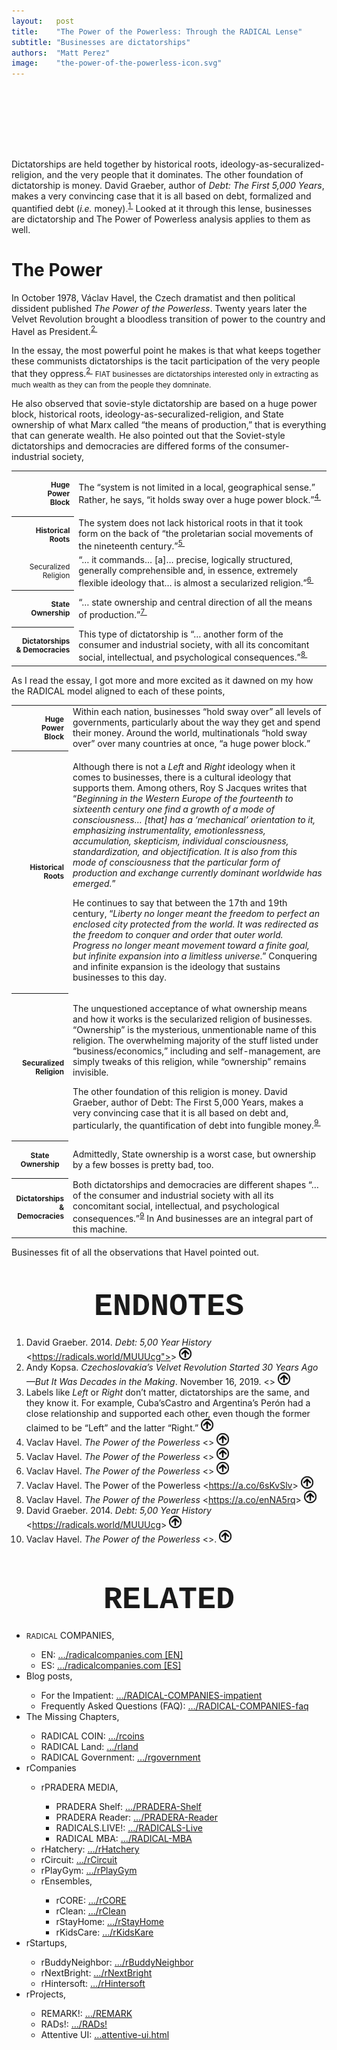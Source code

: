 ```yaml
---
layout:   post
title:    "The Power of the Powerless: Through the RADICAL Lense"
subtitle: "Businesses are dictatorships"
authors:  "Matt Perez"
image:    "the-power-of-the-powerless-icon.svg"
---
```


<div style="display:none;">
 <p>Dictatorships are held together by historical roots, ideology-as-securalized-religion, and the very people that it oppresses. The other foundation of dictatorship is money,based on debt as quantified by money. Looked at it this way, businesses are dictatorship and <em>The Power of Powerless</em> analysis applies to them as well.</p>
</div>

<h1 style="font-size:40px; font-family:Courier New, monospace; ">&nbsp;</h1>
 <p>Dictatorships are held together by historical roots, ideology-as-securalized-religion, and the very people that it dominates. The other foundation of dictatorship is money. David Graeber, author of <em>Debt: The First 5,000 Years</em>, makes a very convincing case that it is all based on debt, formalized and quantified debt (<em>i.e.</em> money).<sup id="bm01"><a href="#en01">1&nbsp;</a></sup> Looked at it through this lense, businesses are dictatorship and The Power of Powerless analysis applies to them as well.</p>

<h1>The Power</h1>
 <p>In October 1978, Václav Havel, the Czech dramatist and then political dissident published <em>The Power of the Powerless</em>. Twenty years later the Velvet Revolution brought a bloodless transition of power to the country and Havel as President.<sup id="en02"><a href="#en02">2&nbsp;</a></sup></p>
 <p>In the essay, the most powerful point he makes is that what keeps together these communists dictatorships is the tacit participation of the very people that they oppress.<sup id="bm03"><a href="#en03">2&nbsp;</a></sup> <span style="font-size:smaller; ">FIAT</a> businesses are dictatorships interested only in extracting as much wealth as they can from the people they domninate.</p>
 <p>He also observed that sovie-style dictatorship are based on a huge power block, historical roots, ideology-as-securalized-religion, and State ownership of what Marx called &ldquo;the means of production,&rdquo; that is everything that can generate wealth. He also pointed out that the Soviet-style dictatorships and democracies are differed forms of the consumer-industrial society,</p>

<table>
  <tr>
   <th><p style="text-align:right; font-size:smaller; ">Huge<br>Power<br>Block</p></th>
   <td>The &ldquo;system is not limited in a local, geographical sense.&rdquo; Rather, he says, &ldquo;it holds sway over a huge power block.&rdquo;<sup id="en04"><a href="#en04">4&nbsp;</a></sup></td>
  </tr>
  <tr>
   <th><p style="text-align:right; font-size:smaller; ">Historical Roots</p></td>
   <td>The system does not lack historical roots in that it took form on the back of &ldquo;the proletarian social movements of the nineteenth century.&rdquo;<sup id="en05"><a href="#en05">5&nbsp;</a></sup></td>
  </tr>
  <tr>
   <td><p style="text-align:right; font-size:smaller; ">Securalized Religion</p></td>
   <td>
    &ldquo;&hellip; it commands&hellip; [a]&hellip; precise, logically structured, generally comprehensible and, in essence, extremely flexible ideology that&hellip; is almost a secularized religion.&rdquo;<sup id="en06"><a href="#en06">6&nbsp;</a></sup>
   </td>
  </tr>
  <tr>
   <th><p style="text-align:right; font-size:smaller; ">State Ownership</p></th>
   <td>&ldquo;&hellip; state ownership and central direction of all the means of production.&rdquo;<sup id="en07"><a href="#en07">7&nbsp;</a></sup></td>
  </tr>
  <tr>
   <th><p style="text-align:right; font-size:smaller; ">Dictatorships<br>& Democracies</p></td>
   <td>This type of dictatorship is &ldquo;&hellip; another form of the consumer and industrial society, with all its concomitant social, intellectual, and psychological consequences.&rdquo;<sup id="en08"><a href="#en08">8&nbsp;</a></sup></td>
  </tr>
  <tr>
   <td colspan="2" style="font-size:5px; "></td>
  </tr>
</table>
<p>As I read the essay, I got more and more excited as it dawned on my how the RADICAL model aligned to each of these points,</p>
<table>
  <tr>
   <th><p style="text-align:right; font-size:smaller; ">Huge<br>Power<br>Block</p></th>
   <td>
    Within each nation, businesses &ldquo;hold sway over&rdquo; all levels of governments, particularly about the way they get and spend their money. Around the world, multinationals &ldquo;hold sway over&rdquo; over many countries at once, &ldquo;a huge power block.&rdquo;
   </td>
  </tr>
  <tr>
   <th><p style="text-align:right; font-size:smaller; ">Historical<br>Roots</p></th>
   <td>
    <p>Although there is not a <em>Left</em> and <em>Right</em> ideology when it comes to businesses, there is a cultural ideology that supports them. Among others, Roy S Jacques writes that &ldquo;<em>Beginning in the Western Europe of the fourteenth to sixteenth century one find a growth of a mode of consciousness&hellip; [that] has a ‘mechanical’ orientation to it, emphasizing instrumentality, emotionlessness, accumulation, skepticism, individual consciousness, standardization, and objectification. It is also from this mode of consciousness that the particular form of production and exchange currently dominant worldwide has emerged.</em>&rdquo;</p>
    <p>He continues to say that between the 17th and 19th century, &ldquo;<em>Liberty no longer meant the freedom to perfect an enclosed city protected from the world. It was redirected as the freedom to conquer and order that outer world. Progress no longer meant movement toward a finite goal, but infinite expansion into a limitless universe</em>.&rdquo; Conquering and infinite expansion is the ideology that sustains businesses to this day.</p>
   </td>
  </tr>
  <tr>
   <th><p style="text-align:right; font-size:smaller; ">Securalized<br>Religion</p></th>
   <td>
    <p>The unquestioned acceptance of what ownership means and how it works is the secularized religion of businesses. &ldquo;Ownership&rdquo; is the mysterious, unmentionable name of this religion. The overwhelming majority of the stuff listed under &ldquo;business/economics,&rdquo; including and self-management, are simply tweaks of this religion, while &ldquo;ownership&rdquo; remains invisible.</p>
    <p>The other foundation of this religion is money. David Graeber, author of Debt: The First 5,000 Years, makes a very convincing case that it is all based on debt and, particularly, the quantification of debt into fungible money.<sup id="en09"><a href="#en09">9&nbsp;</a></sup>
   </td>
  </tr>
  <tr>
   <th><p style="ttext-align:right; font-size:smaller; ">State<br>Ownership</p></th>
   <td>Admittedly, State ownership is a worst case, but ownership by a few bosses is pretty bad, too.</td>
  </tr>
  <tr>
   <th><p style="text-align:right; font-size:smaller; ">Dictatorships<br>& Democracies</p></th>
   <td>Both dictatorships and democracies are different shapes &ldquo;&hellip; of the consumer and industrial society with all its concomitant social, intellectual, and psychological consequences.&rdquo;<sup id="en09"><a href="#en09">9</a></sup> In And businesses are an integral part of this machine.</td>
  </tr>
  <tr>
   <td colspan="2" style="font-size:5px; "></td>
  </tr>
</table>
<p>Businesses fit of all the observations that Havel pointed out.</p>

<h1 style="font-size:50px; font-family:Courier New, monospace; text-align:center; margin: 50px 0 20px 0; ">ENDNOTES</h1>
 <ol>
  <li id="en01">
   David Graeber. 2014.
   <em>Debt: 5,00 Year History</em>
   <<a href="https://radicals.world/MUUUcg">https://radicals.world/MUUUcg"></a>>
   <a href="#bm01"><img src="/assets/img/arrow-up-icon.png" style="height:20px;"></a>
  </li>
  <li id="en02">Andy Kopsa.
   <em>Czechoslovakia’s Velvet Revolution Started 30 Years Ago—But It Was Decades in the Making</em>. November 16, 2019.
   <<a href="https://time.com/5730106/velvet-revolution-history/"><https://time.com/5730106/velvet-revolution-history/></a>>
   <a href="#bm02" style="height:20px; "><img src="/assets/img/arrow-up-icon.png" style="height:20px;"></a>
  </li>
  <li id="en03">
   Labels like <em>Left</em> or <em>Right</em> don’t matter, dictatorships are the same, and they know it. For example, Cuba’sCastro and Argentina’s Perón had a close relationship and supported each other, even though the former claimed to be &ldquo;Left&rdquo; and the latter &ldquo;Right.&rdquo;
   <a href="#bm03" style="height:20px; "><img src="/assets/img/arrow-up-icon.png" style="height:20px;"></a>
  </li>
  <li id="en04">
   Vaclav Havel.
   <em>The Power of the Powerless</em>
   <<a href="https://a.co/drH4npY"><https://a.co/8WPhu0s></a>>
   <a href="#bm04" style="height:20px; "><img src="/assets/img/arrow-up-icon.png" style="height:20px;"></a>
  </li>
  <li id="en05">
   Vaclav Havel.
   <em>The Power of the Powerless</em>
   <<a href="https://a.co/0lq6pO8"><https://a.co/0lq6pO8></a>>
   <a href="#bm05" style="height:20px; "><img src="/assets/img/arrow-up-icon.png" style="height:20px;"></a>
  </li>
  <li id="en06">
  Vaclav Havel.
   <em>The Power of the Powerless</em>
   <<a href="https://a.co/eaqbk"><https://a.co/eaqbk></a>>
   <a href="#bm06" style="height:20px; "><img src="/assets/img/arrow-up-icon.png" style="height:20px;"></a>
  </li>
  <li id="en07">
   Vaclav Havel.
   </em>The Power of the Powerless</em>
   <<a href="https://a.co/6sKvSlv">https://a.co/6sKvSlv</a>>
   <a href="#bm07" style="height:20px; "><img src="/assets/img/arrow-up-icon.png" style="height:20px;"></a>
  </li>
  <li id="en08">
   Vaclav Havel.
   <em>The Power of the Powerless</em>
   <<a href="https://a.co/enNA5rq">https://a.co/enNA5rq</a>>
   <a href="#bm08" style="height:20px; "><img src="/assets/img/arrow-up-icon.png" style="height:20px;"></a>
  </li>
  <li id="en09">
   David Graeber. 2014.
   <em>Debt: 5,00 Year History</em>
   <<a href="https://radicals.world/MUUUcg">https://radicals.world/MUUUcg</a>>
   <a href="#bm09" style="height:20px; "><img src="/assets/img/arrow-up-icon.png" style="height:20px; "></a>
  </li>
  <li id="en10">
   Vaclav Havel.
   <em>The Power of the Powerless</em>
   <<a href="https://a.co/bPEY1mO"><https://a.co/bPEY1mO></a>>.
   <a href="#bm10" style="height:20px; "><img src="/assets/img/arrow-up-icon.png" style="height:20px; "></a>
  </li>
 </ol>

<h1 style="font-size:50px; font-family:Courier New, monospace; text-align:center; margin: 60px 0 20px 0; ">RELATED</h1>
 <ul>
  <li><span style="font-size:smaller; ">RADICAL</span> COMPANIES,</li>
   <ul>
    <li><a>EN</a>: <a href="https://radicalcompanies.com" target="blank">&hellip;/radicalcompanies.com [EN]</a></li>
    <li><a>ES</a>: <a href="https://radicalcompanies.com" target="blank">&hellip;/radicalcompanies.com [ES]</a></li>
   </ul>
  <li>Blog posts,</li>
   <ul>
    <li>For the Impatient: <a href="https://radicalcompanies.com/2022/05/04/RADICAL-COMPANIES-impatient" target="blank">&hellip;/RADICAL-COMPANIES-impatient</a></li>
    <li>Frequently Asked Questions (FAQ): <a href="https://radicalcompanies.com/2022/05/05/RADICAL-COMPANIES-faq" target="blank">&hellip;/RADICAL-COMPANIES-faq</a></li>
   </ul>
   <li>The Missing Chapters,</li>
    <ul>
     <li>RADICAL COIN: <a href="https://radicalcompanies.com/2022/05/07/rcoins" target="blank">&hellip;/rcoins</a></li>
     <li>RADICAL Land: <a href="https://radicalcompanies.com/2022/05/08/rland" target="blank">&hellip;/rland</a></li>
     <li>RADICAL Government: <a href="https://radicalcompanies.com/2022/05/06/rgovernment" target="blank">&hellip;/rgovernment</a></li>
    </ul>
   <li>rCompanies</li>
    <ul>
     <li>rPRADERA MEDIA,</li>
      <ul>
       <li>PRADERA Shelf: <a href="https://radicalcompanies.com/2022/04/02/PRADERA-Shelf" target="blank">&hellip;/PRADERA-Shelf</a></li>
       <li>PRADERA Reader: <a href="https://radicalcompanies.com/2022/04/01/PRADERA-Reader" target="blank">&hellip;/PRADERA-Reader</a></li>
       <li>RADICALS.LIVE!: <a href="https://radicalcompanies.com/2022/04/04/RADICALS-Live" target="blank">&hellip;/RADICALS-Live</a></li>
       <li>RADICAL MBA: <a href="https://radicalcompanies.com/2022/04/03/RADICAL-MBA" target="blank">&hellip;/RADICAL-MBA</a></li>
      </ul>
     <li>rHatchery: <a href="https://radicalcompanies.com/2022/05/16/rHatchery" target="blank">&hellip;/rHatchery</a></li>
     <li>rCircuit: <a href="https://radicalcompanies.com/2022/04/05/rCircuit" target="blank">&hellip;/rCircuit</a></li>
     <li>rPlayGym: <a href="https://radicalcompanies.com/2022/04/06/rPlayGym" target="blank">&hellip;/rPlayGym</a></li>
     <li>rEnsembles,</li>
      <ul>
       <li>rCORE: <a href="https://radicalcompanies.com/2022/05/15/rCORE" target="blank">&hellip;/rCORE</a></li>
       <li>rClean: <a href="https://radicalcompanies.com/2022/05/14/rClean" target="blank">&hellip;/rClean</a></li>
       <li>rStayHome: <a href="https://radicalcompanies.com/2022/05/12/rStayHome" target="blank">&hellip;/rStayHome</a></li>
       <li>rKidsCare: <a href="https://radicalcompanies.com/2022/05/13/rKidsKare" target="blank">&hellip;/rKidsKare</a></li>
      </ul>
    </ul>
  <li>rStartups,</li>
   <ul>
    <li>rBuddyNeighbor: <a href="https://radicalcompanies.com/2022/05/20/rBuddyNeighbor" target="blank">&hellip;/rBuddyNeighbor</a></li>
    <li>rNextBright: <a href="https://radicalcompanies.com/2022/05/22/rNextBright" target="blank">&hellip;/rNextBright</a></li>
    <li>rHintersoft: <a href="https://radicalcompanies.com/2022/05/21/rHintersoft" target="blank">&hellip;/rHintersoft</a></li> 
   </ul>
  <li>rProjects,</li>
   <ul>
    <li>REMARK!: <a href="https://radicalcompanies.com/2022/05/18/REMARK" target="blank">&hellip;/REMARK</a></li>
    <li>RADs!: <a href="https://radicalcompanies.com/2022/05/19/RADs!" target="blank">&hellip;/RADs!</a></li>
    <li>Attentive UI: <a href="https://radicalcompanies.com/2022/05/17/attentive-ui.html" target="blank">&hellip;attentive-ui.html</a></li>
   </ul>
 </ul>
